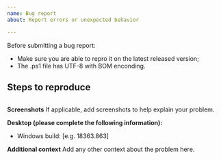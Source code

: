 ```yaml
---
name: Bug report
about: Report errors or unexpected behavior

---
```

Before submitting a bug report:

- Make sure you are able to repro it on the latest released version;
- The .ps1 file has UTF-8 with BOM enconding.

**Steps to reproduce**
------------------

```PowerShell

```

**Screenshots**
If applicable, add screenshots to help explain your problem.

**Desktop (please complete the following information):**
- Windows build: [e.g. 18363.863]

**Additional context**
Add any other context about the problem here.
